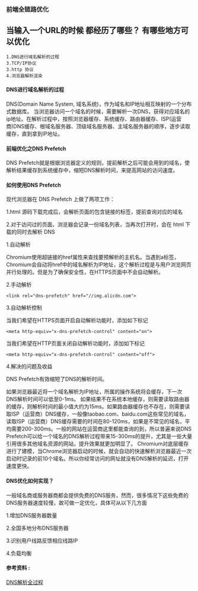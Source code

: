 ### 前端全链路优化  

## 当输入一个URL的时候 都经历了哪些？ 有哪些地方可以优化 


```
1.DNS进行域名解析的过程
3.TCP/IP协议
3.http 协议 
4.浏览器解析渲染
```


#### DNS进行域名解析的过程 

DNS(Domain Name System, 域名系统)，作为域名和IP地址相互映射的一个分布式数据库。
当浏览器访问一个域名的时候，需要解析一次DNS，获得对应域名的ip地址。在解析过程中，按照浏览器缓存、系统缓存、路由器缓存、ISP(运营商)DNS缓存、根域名服务器、顶级域名服务器、主域名服务器的顺序，逐步读取缓存，直到拿到IP地址。 

#### 前端优化之DNS Prefetch

DNS Prefetch就是根据浏览器定义的规则，提前解析之后可能会用到的域名，使解析结果缓存到系统缓存中，缩短DNS解析时间，来提高网站的访问速度。

#### 如何使用DNS Prefetch  

现代浏览器在 DNS Prefetch 上做了两项工作：

1.html 源码下载完成后，会解析页面的包含链接的标签，提前查询对应的域名

2.对于访问过的页面，浏览器会记录一份域名列表，当再次打开时，会在 html 下载的同时去解析 DNS


1.自动解析 

Chromium使用超链接的href属性来查找要预解析的主机名。当遇到a标签，Chromium会自动将href中的域名解析为IP地址，这个解析过程是与用户浏览网页并行处理的。但是为了确保安全性，在HTTPS页面中不会自动解析。

2.手动解析 

```
<link rel="dns-prefetch" href="//img.alicdn.com">
```

3.自动解析控制 

当我们希望在HTTPS页面开启自动解析功能时，添加如下标记

```
<meta http-equiv="x-dns-prefetch-control" content="on">

```

当我们希望在HTTP页面关闭自动解析功能时，添加如下标记

```
<meta http-equiv="x-dns-prefetch-control" content="off">

```
4.解决的问题及收益 

DNS Prefetch有效缩短了DNS的解析时间。

如果浏览器最近将一个域名解析为IP地址，所属的操作系统将会缓存，下一次DNS解析时间可以低至0-1ms。 如果结果不在系统本地缓存，则需要读取路由器的缓存，则解析时间的最小值大约为15ms。如果路由器缓存也不存在，则需要读取ISP（运营商）DNS缓存，一般像taobao.com、baidu.com这些常见的域名，读取ISP（运营商）DNS缓存需要的时间在80-120ms，如果是不常见的域名，平均需要200-300ms。一般的网站在运营商这里都能查询的到，所以普遍来说DNS Prefetch可以给一个域名的DNS解析过程带来15-300ms的提升，尤其是一些大量引用很多其他域名资源的网站，提升效果就更加明显了。
Chromium对底层缓存进行了建模，当Chrome浏览器启动的时候，就会自动的快速解析浏览器最近一次启动时记录的前10个域名。所以你经常访问的网址就没有DNS解析的延迟，打开速度更快。 

#### DNS优化如何实现？
   一般域名商或服务器商都会提供免费的DNS服务，然而，很多情况下这些免费的DNS服务器速度较慢，故可做一定优化，具体可从以下几方面
   
  1.增加DNS服务器数量 
  
  2.全国多地分布DNS服务器 
  
  3.识别用户线路反馈相应线路IP 
  
  4.负载均衡 
#### 参考资料 : 
<a href='http://www.admin10000.com/document/2406.html'> DNS解析全过程 </a>


